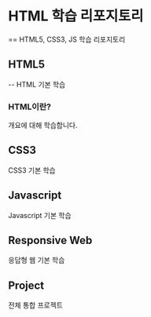 # HTML 학습 리포지토리
==
HTML5, CSS3, JS 학습 리포지토리

## HTML5
--
HTML 기본 학습

### HTML이란?
개요에 대해 학습합니다.

## CSS3
CSS3 기본 학습

## Javascript 
Javascript 기본 학습

## Responsive Web
응답형 웹 기본 학습

## Project
전체 통합 프로젝트
